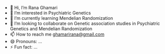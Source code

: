 - 👋 Hi, I’m Rana Ghamari
- 👀 I’m interested in Psychiatric Genetics
- 🌱 I’m currently learning Mendelian Randomization
- 💞️ I’m looking to collaborate on Genetic association studies in Psychiatric Genetics and Mendelian Randomization
- 📫 How to reach me ghamarirana@gmail.com
- 😄 Pronouns: ...
- ⚡ Fun fact: ...

<!---
ranaghamari/ranaghamari is a ✨ special ✨ repository because its `README.md` (this file) appears on your GitHub profile.
You can click the Preview link to take a look at your changes.
--->
